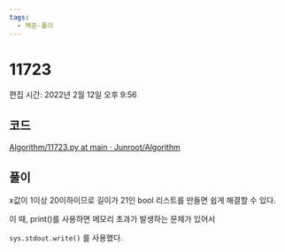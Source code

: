 ```yaml
---
tags:
  - 백준-풀이
---
```

# 11723

편집 시간: 2022년 2월 12일 오후 9:56

## 코드

[Algorithm/11723.py at main · Junroot/Algorithm](https://github.com/Junroot/Algorithm/blob/main/backjoon/11723.py)

## 풀이

x값이 1이상 20이하이므로 길이가 21인 bool 리스트를 만들면 쉽게 해결할 수 있다.

이 때, print()를 사용하면 메모리 초과가 발생하는 문제가 있어서

`sys.stdout.write()` 를 사용했다.